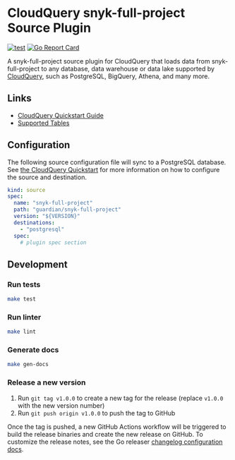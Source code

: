 # CloudQuery snyk-full-project Source Plugin

[![test](https://github.com/guardian/cq-source-snyk-full-project/actions/workflows/test.yaml/badge.svg)](https://github.com/guardian/cq-source-snyk-full-project/actions/workflows/test.yaml)
[![Go Report Card](https://goreportcard.com/badge/github.com/guardian/cq-source-snyk-full-project)](https://goreportcard.com/report/github.com/guardian/cq-source-snyk-full-project)

A snyk-full-project source plugin for CloudQuery that loads data from snyk-full-project to any database, data warehouse or data lake supported by [CloudQuery](https://www.cloudquery.io/), such as PostgreSQL, BigQuery, Athena, and many more.

## Links

 - [CloudQuery Quickstart Guide](https://www.cloudquery.io/docs/quickstart)
 - [Supported Tables](docs/tables/README.md)


## Configuration

The following source configuration file will sync to a PostgreSQL database. See [the CloudQuery Quickstart](https://www.cloudquery.io/docs/quickstart) for more information on how to configure the source and destination.

```yaml
kind: source
spec:
  name: "snyk-full-project"
  path: "guardian/snyk-full-project"
  version: "${VERSION}"
  destinations:
    - "postgresql"
  spec:
    # plugin spec section
```

## Development

### Run tests

```bash
make test
```

### Run linter

```bash
make lint
```

### Generate docs

```bash
make gen-docs
```

### Release a new version

1. Run `git tag v1.0.0` to create a new tag for the release (replace `v1.0.0` with the new version number)
2. Run `git push origin v1.0.0` to push the tag to GitHub  

Once the tag is pushed, a new GitHub Actions workflow will be triggered to build the release binaries and create the new release on GitHub.
To customize the release notes, see the Go releaser [changelog configuration docs](https://goreleaser.com/customization/changelog/#changelog).
